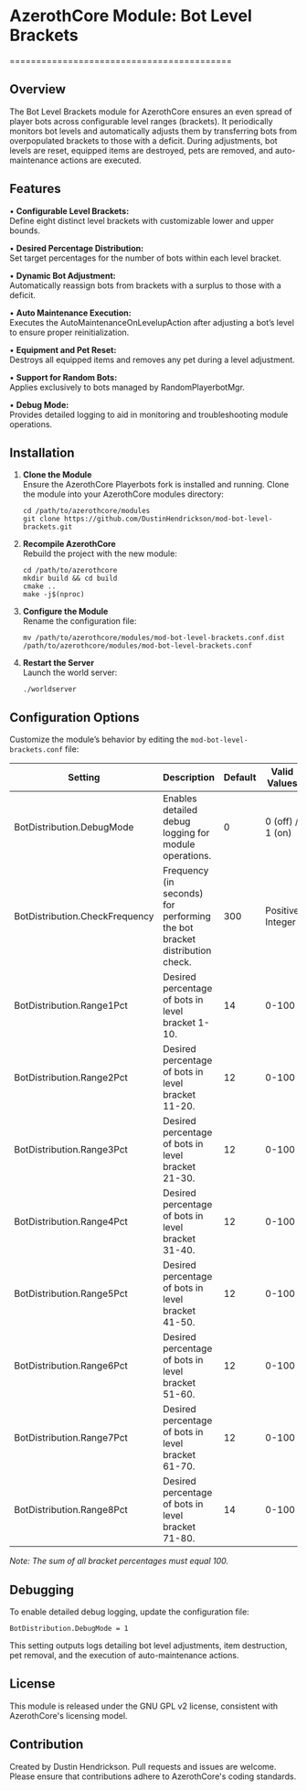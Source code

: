 # AzerothCore Module: Bot Level Brackets
==========================================

Overview
--------
The Bot Level Brackets module for AzerothCore ensures an even spread of player bots across configurable level ranges (brackets). It periodically monitors bot levels and automatically adjusts them by transferring bots from overpopulated brackets to those with a deficit. During adjustments, bot levels are reset, equipped items are destroyed, pets are removed, and auto-maintenance actions are executed.

Features
--------
•  **Configurable Level Brackets:**  
   Define eight distinct level brackets with customizable lower and upper bounds.

•  **Desired Percentage Distribution:**  
   Set target percentages for the number of bots within each level bracket.

•  **Dynamic Bot Adjustment:**  
   Automatically reassign bots from brackets with a surplus to those with a deficit.

•  **Auto Maintenance Execution:**  
   Executes the AutoMaintenanceOnLevelupAction after adjusting a bot’s level to ensure proper reinitialization.

•  **Equipment and Pet Reset:**  
   Destroys all equipped items and removes any pet during a level adjustment.

•  **Support for Random Bots:**  
   Applies exclusively to bots managed by RandomPlayerbotMgr.

•  **Debug Mode:**  
   Provides detailed logging to aid in monitoring and troubleshooting module operations.

Installation
------------
1. **Clone the Module**  
   Ensure the AzerothCore Playerbots fork is installed and running. Clone the module into your AzerothCore modules directory:
   
       cd /path/to/azerothcore/modules
       git clone https://github.com/DustinHendrickson/mod-bot-level-brackets.git

2. **Recompile AzerothCore**  
   Rebuild the project with the new module:
   
       cd /path/to/azerothcore
       mkdir build && cd build
       cmake ..
       make -j$(nproc)

3. **Configure the Module**  
   Rename the configuration file:
   
       mv /path/to/azerothcore/modules/mod-bot-level-brackets.conf.dist /path/to/azerothcore/modules/mod-bot-level-brackets.conf

4. **Restart the Server**  
   Launch the world server:
   
       ./worldserver

Configuration Options
---------------------
Customize the module’s behavior by editing the `mod-bot-level-brackets.conf` file:

Setting                          | Description                                                                                                    | Default | Valid Values
-------------------------------- | -------------------------------------------------------------------------------------------------------------- | ------- | --------------------
BotDistribution.DebugMode        | Enables detailed debug logging for module operations.                                                        | 0       | 0 (off) / 1 (on)
BotDistribution.CheckFrequency   | Frequency (in seconds) for performing the bot bracket distribution check.                                      | 300     | Positive Integer
BotDistribution.Range1Pct        | Desired percentage of bots in level bracket 1-10.                                                              | 14      | 0-100
BotDistribution.Range2Pct        | Desired percentage of bots in level bracket 11-20.                                                             | 12      | 0-100
BotDistribution.Range3Pct        | Desired percentage of bots in level bracket 21-30.                                                             | 12      | 0-100
BotDistribution.Range4Pct        | Desired percentage of bots in level bracket 31-40.                                                             | 12      | 0-100
BotDistribution.Range5Pct        | Desired percentage of bots in level bracket 41-50.                                                             | 12      | 0-100
BotDistribution.Range6Pct        | Desired percentage of bots in level bracket 51-60.                                                             | 12      | 0-100
BotDistribution.Range7Pct        | Desired percentage of bots in level bracket 61-70.                                                             | 12      | 0-100
BotDistribution.Range8Pct        | Desired percentage of bots in level bracket 71-80.                                                             | 14      | 0-100

*Note: The sum of all bracket percentages must equal 100.*

Debugging
---------
To enable detailed debug logging, update the configuration file:

    BotDistribution.DebugMode = 1

This setting outputs logs detailing bot level adjustments, item destruction, pet removal, and the execution of auto-maintenance actions.

License
-------
This module is released under the GNU GPL v2 license, consistent with AzerothCore's licensing model.

Contribution
------------
Created by Dustin Hendrickson.
Pull requests and issues are welcome. Please ensure that contributions adhere to AzerothCore's coding standards.

